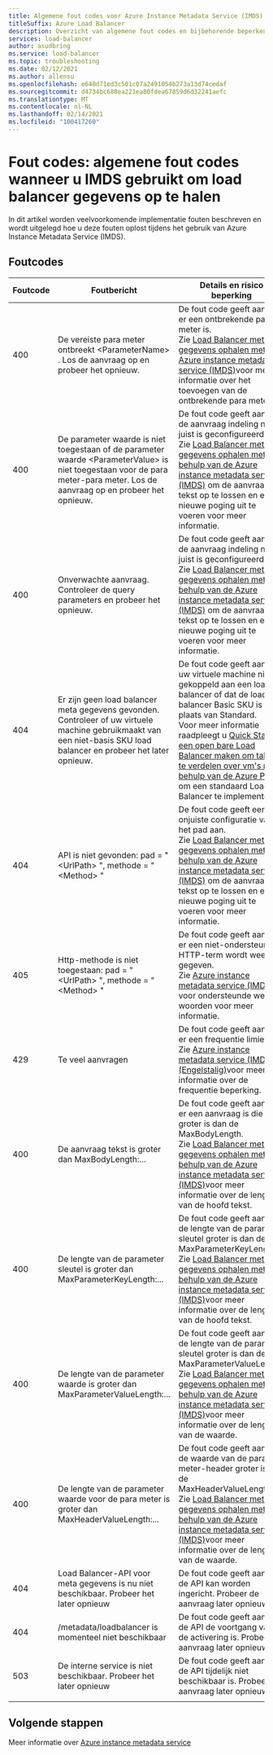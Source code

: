 ```yaml
---
title: Algemene fout codes voor Azure Instance Metadata Service (IMDS)
titleSuffix: Azure Load Balancer
description: Overzicht van algemene fout codes en bijbehorende beperkende methoden voor Azure Instance Metadata Service (IMDS)
services: load-balancer
author: asudbring
ms.service: load-balancer
ms.topic: troubleshooting
ms.date: 02/12/2021
ms.author: allensu
ms.openlocfilehash: e648d71ed3c501c07a2491054b273a13d74cedaf
ms.sourcegitcommit: d4734bc680ea221ea80fdea67859d6d32241aefc
ms.translationtype: MT
ms.contentlocale: nl-NL
ms.lasthandoff: 02/14/2021
ms.locfileid: "100417260"
---
```

# <a name="error-codes-common-error-codes-when-using-imds-to-retrieve-load-balancer-information"></a>Fout codes: algemene fout codes wanneer u IMDS gebruikt om load balancer gegevens op te halen

In dit artikel worden veelvoorkomende implementatie fouten beschreven en wordt uitgelegd hoe u deze fouten oplost tijdens het gebruik van Azure Instance Metadata Service (IMDS).

## <a name="error-codes"></a>Foutcodes

| Foutcode | Foutbericht | Details en risico beperking |
| --- | ---------- | ----------------- |
| 400 | De vereiste para meter ontbreekt \<ParameterName> . Los de aanvraag op en probeer het opnieuw. | De fout code geeft aan dat er een ontbrekende para meter is. </br> Zie [Load Balancer meta gegevens ophalen met de Azure instance metadata service (IMDS)](howto-load-balancer-imds.md#sample-request-and-response)voor meer informatie over het toevoegen van de ontbrekende para meter.
| 400 | De parameter waarde is niet toegestaan of de parameter waarde \<ParameterValue> is niet toegestaan voor de para meter-para meter. Los de aanvraag op en probeer het opnieuw. | De fout code geeft aan dat de aanvraag indeling niet juist is geconfigureerd. </br> Zie [Load Balancer meta gegevens ophalen met behulp van de Azure instance metadata service (IMDS)](howto-load-balancer-imds.md#sample-request-and-response) om de aanvraag tekst op te lossen en een nieuwe poging uit te voeren voor meer informatie. |
| 400 | Onverwachte aanvraag. Controleer de query parameters en probeer het opnieuw. | De fout code geeft aan dat de aanvraag indeling niet juist is geconfigureerd. </br> Zie [Load Balancer meta gegevens ophalen met behulp van de Azure instance metadata service (IMDS)](howto-load-balancer-imds.md#sample-request-and-response) om de aanvraag tekst op te lossen en een nieuwe poging uit te voeren voor meer informatie. |
| 404 | Er zijn geen load balancer meta gegevens gevonden. Controleer of uw virtuele machine gebruikmaakt van een niet-basis SKU load balancer en probeer het later opnieuw. | De fout code geeft aan dat uw virtuele machine niet is gekoppeld aan een load balancer of dat de load balancer Basic SKU is in plaats van Standard. </br> Voor meer informatie raadpleegt u [Quick Start: een open bare Load Balancer maken om taken te verdelen over vm's met behulp van de Azure Portal](quickstart-load-balancer-standard-public-portal.md?tabs=option-1-create-load-balancer-standard) om een standaard Load Balancer te implementeren.|
| 404 | API is niet gevonden: pad = " \<UrlPath> ", methode = " \<Method> " | De fout code geeft een onjuiste configuratie van het pad aan. </br> Zie [Load Balancer meta gegevens ophalen met behulp van de Azure instance metadata service (IMDS)](howto-load-balancer-imds.md#sample-request-and-response) om de aanvraag tekst op te lossen en een nieuwe poging uit te voeren voor meer informatie.|
| 405 | Http-methode is niet toegestaan: pad = " \<UrlPath> ", methode = " \<Method> " | De fout code geeft aan dat er een niet-ondersteunde HTTP-term wordt weer gegeven. </br> Zie [Azure instance metadata service (IMDS)](/virtual-machines/windows/instance-metadata-service?tabs=windows.md#http-verbs) voor ondersteunde werk woorden voor meer informatie. |
| 429 | Te veel aanvragen | De fout code geeft aan dat er een frequentie limiet is. </br> Zie [Azure instance metadata service (IMDS) (Engelstalig)](/virtual-machines/windows/instance-metadata-service?tabs=windows#rate-limiting)voor meer informatie over de frequentie beperking.|
| 400 | De aanvraag tekst is groter dan MaxBodyLength:... | De fout code geeft aan dat er een aanvraag is die groter is dan de MaxBodyLength. </br> Zie [Load Balancer meta gegevens ophalen met behulp van de Azure instance metadata service (IMDS)](howto-load-balancer-imds.md#sample-request-and-response)voor meer informatie over de lengte van de hoofd tekst.|
| 400 | De lengte van de parameter sleutel is groter dan MaxParameterKeyLength:... | De fout code geeft aan dat de lengte van de parameter sleutel groter is dan de MaxParameterKeyLength. </br> Zie [Load Balancer meta gegevens ophalen met behulp van de Azure instance metadata service (IMDS)](howto-load-balancer-imds.md#sample-request-and-response)voor meer informatie over de lengte van de hoofd tekst. |
| 400 | De lengte van de parameter waarde is groter dan MaxParameterValueLength:... | De fout code geeft aan dat de lengte van de parameter sleutel groter is dan de MaxParameterValueLength. </br> Zie [Load Balancer meta gegevens ophalen met behulp van de Azure instance metadata service (IMDS)](howto-load-balancer-imds.md#sample-request-and-response)voor meer informatie over de lengte van de waarde.|
| 400 | De lengte van de parameter waarde voor de para meter is groter dan MaxHeaderValueLength:... | De fout code geeft aan dat de waarde van de para meter-header groter is dan de MaxHeaderValueLength. </br> Zie [Load Balancer meta gegevens ophalen met behulp van de Azure instance metadata service (IMDS)](howto-load-balancer-imds.md#sample-request-and-response)voor meer informatie over de lengte van de waarde.|
| 404 | Load Balancer-API voor meta gegevens is nu niet beschikbaar. Probeer het later opnieuw | De fout code geeft aan dat de API kan worden ingericht. Probeer de aanvraag later opnieuw. |
| 404 | /metadata/loadbalancer is momenteel niet beschikbaar | De fout code geeft aan dat de API de voortgang van de activering is. Probeer de aanvraag later opnieuw. |
| 503 | De interne service is niet beschikbaar. Probeer het later opnieuw  | De fout code geeft aan dat de API tijdelijk niet beschikbaar is. Probeer de aanvraag later opnieuw. |
|  |  |

## <a name="next-steps"></a>Volgende stappen

Meer informatie over [Azure instance metadata service](/virtual-machines/windows/instance-metadata-service.md)

